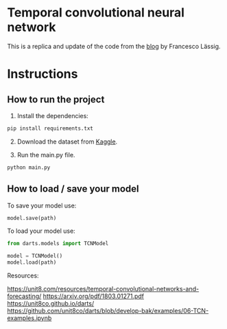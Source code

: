 
# Temporal convolutional neural network

This is a replica and update of the code from the [blog](https://unit8.com/resources/temporal-convolutional-networks-and-forecasting/) by Francesco Lässig.


# Instructions

## How to run the project

1. Install the dependencies:
```python
pip install requirements.txt
```

2. Download the dataset from [Kaggle](https://www.kaggle.com/datasets/nicholasjhana/energy-consumption-generation-prices-and-weather).

3. Run the main.py file.
```python
python main.py
```

## How to load / save your model

To save your model use:
```python
model.save(path)
```
To load your model use:
```python
from darts.models import TCNModel

model = TCNModel()
model.load(path)
```

Resources:

https://unit8.com/resources/temporal-convolutional-networks-and-forecasting/
https://arxiv.org/pdf/1803.01271.pdf
https://unit8co.github.io/darts/
https://github.com/unit8co/darts/blob/develop-bak/examples/06-TCN-examples.ipynb